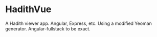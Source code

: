 HadithVue
=========
A Hadith viewer app. Angular, Express, etc. Using a modified Yeoman generator. Angular-fullstack to be exact.
